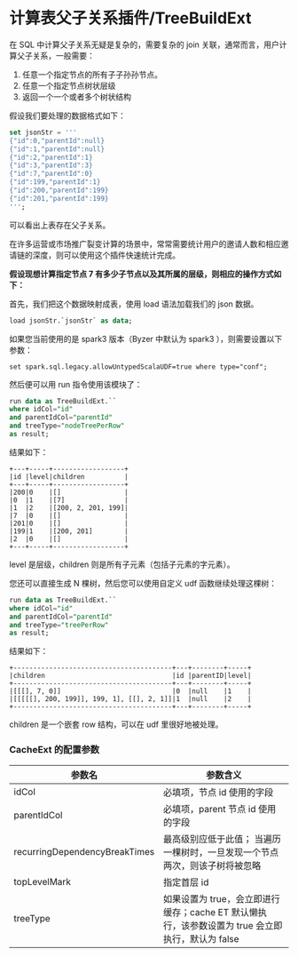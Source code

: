 # 计算表父子关系插件/TreeBuildExt

在 SQL 中计算父子关系无疑是复杂的，需要复杂的 join 关联，通常而言，用户计算父子关系，一般需要：

1. 任意一个指定节点的所有子子孙孙节点。
2. 任意一个指定节点树状层级
3. 返回一个一个或者多个树状结构

假设我们要处理的数据格式如下：

```sql
set jsonStr = '''
{"id":0,"parentId":null}
{"id":1,"parentId":null}
{"id":2,"parentId":1}
{"id":3,"parentId":3}
{"id":7,"parentId":0}
{"id":199,"parentId":1}
{"id":200,"parentId":199}
{"id":201,"parentId":199}
''';
```

可以看出上表存在父子关系。

在许多运营或市场推广裂变计算的场景中，常常需要统计用户的邀请人数和相应邀请链的深度，则可以使用这个插件快速统计完成。

**假设现想计算指定节点 7 有多少子节点以及其所属的层级，则相应的操作方式如下：**

首先，我们把这个数据映射成表，使用 load 语法加载我们的 json 数据。

```sql
load jsonStr.`jsonStr` as data;
```

如果您当前使用的是 spark3 版本（Byzer 中默认为 spark3 ），则需要设置以下参数：

```shell
set spark.sql.legacy.allowUntypedScalaUDF=true where type="conf";
```

然后便可以用 run 指令使用该模块了：

```sql
run data as TreeBuildExt.`` 
where idCol="id" 
and parentIdCol="parentId" 
and treeType="nodeTreePerRow" 
as result;
```

结果如下：

```
+---+-----+------------------+
|id |level|children          |
+---+-----+------------------+
|200|0    |[]                |
|0  |1    |[7]               |
|1  |2    |[200, 2, 201, 199]|
|7  |0    |[]                |
|201|0    |[]                |
|199|1    |[200, 201]        |
|2  |0    |[]                |
+---+-----+------------------+
```
level 是层级，children 则是所有子元素（包括子元素的字元素）。

您还可以直接生成 N 棵树，然后您可以使用自定义 udf 函数继续处理这棵树：

```sql
run data as TreeBuildExt.`` 
where idCol="id" 
and parentIdCol="parentId" 
and treeType="treePerRow" 
as result;
```

结果如下：

```
+----------------------------------------+---+--------+-----+
|children                                |id |parentID|level|
+----------------------------------------+---+--------+-----+
|[[[], 7, 0]]                            |0  |null    |1    |
|[[[[[], 200, 199]], 199, 1], [[], 2, 1]]|1  |null    |2    |
+----------------------------------------+---+--------+-----+
```

children 是一个嵌套 row 结构，可以在 udf 里很好地被处理。

### CacheExt 的配置参数

| 参数名  |  参数含义 |
|---|---|
| idCol | 必填项，节点 id 使用的字段 |
| parentIdCol | 必填项，parent 节点 id 使用的字段 |
| recurringDependencyBreakTimes | 最高级别应低于此值； 当遍历一棵树时，一旦发现一个节点两次，则该子树将被忽略 |
| topLevelMark | 指定首层 id |
| treeType | 如果设置为 true，会立即进行缓存；cache ET 默认懒执行，该参数设置为 true 会立即执行，默认为 false |

